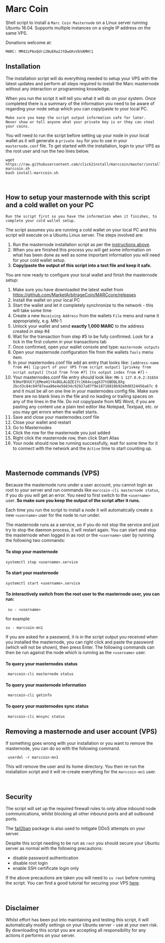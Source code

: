 # Marc Coin

Shell script to install a `Marc Coin Masternode` on a Linux server running Ubuntu 16.04. 
Supports multiple instances on a single IP address on the same VPS.

Donations welcome at:
```
MARC: MM42zP6xQdri2NuEKw2JtDwGKvVbVAMHt1
```

## Installation

The installation script will do everything needed to setup your VPS with the latest updates and perform all steps required to install the Marc masternode without any interaction or programming knowledge. 

When you run the script it will tell you what it will do on your system. Once completed there is a summary of the information you need to be aware of regarding your node setup which you can copy/paste to your local PC. 
```
Make sure you keep the script output information safe for later.
Never show or tell anyone what your private key is or they can steal your coins.
```

You will need to run the script before setting up your node in your local wallet as it will generate a `private key` for you to use in your `masternode.conf` file.
To get started with the installation, login to your VPS as the root user and run the two lines below.

```
wget https://raw.githubusercontent.com/click2install/marccoin/master/install-marccoin.sh
bash install-marccoin.sh
```

&nbsp;

## How to setup your masternode with this script and a cold wallet on your PC
```
Run the script first so you have the information when it finishes, to complete your cold wallet setup.
```
The script assumes you are running a cold wallet on your local PC and this script will execute on a Ubuntu Linux server. The steps involved are:

 1. Run the masternode installation script as per the [instructions above](https://github.com/click2install/marccoin#installation).
 2. When you are finished this process you will get some information on what has been done as well as some important information you will need for your cold wallet setup.
 3. **Copy/paste the output of this script into a text file and keep it safe.**

You are now ready to configure your local wallet and finish the masternode setup:

 1. Make sure you have downloaded the latest wallet from https://github.com/MarketArbitrageCoin/MARCcore/releases
 2. Install the wallet on your local PC
 3. Start the wallet and let it completely synchronize to the network - this will take some time
 4. Create a new `Receiving Address` from the wallets `File` menu and name it appropriately, e.g. MN-1
 5. Unlock your wallet and send **exactly 1,000 MARC** to the address created in step #4
 6. Wait for the transaction from step #5 to be fully confirmed. Look for a tick in the first column in your transactions tab
 7. Once confirmed, open your wallet console and type: `masternode outputs`
 8. Open your masternode configuration file from the wallets `Tools` menu item.
 9. In your masternodes.conf file add an entry that looks like: `[address-name from #4] [ip:port of your VPS from script output] [privkey from script output] [txid from from #7] [tx output index from #7]` - 
 10. Your masternodes.conf file entry should look like: `MN-1 127.0.0.2:31654 93HaYBVUCYjEMeeH1Y4sBGLALQZE1Yc1K64xiqgX37tGBDQL8Xg 2bcd3c84c84f87eaa86e4e56834c92927a07f9e18718810b92e0d0324456a67c 0` and it must be all on one line in your masternodes config file. Make sure there are no blank lines in the file and no leading or trailing spaces on any of the lines in the file. Do not copy/paste from MS Word, if you are pasting any content use a plain text editor like Notepad, Textpad, etc. or you may get errors when the wallet starts.
 11. Save and close your masternodes.conf file
 12. Close your wallet and restart
 13. Go to Masternodes
 14. Click the row for the masternode you just added
 15. Right click the masternode row, then click Start Alias
 16. Your node should now be running successfully, wait for some time for it to connect with the network and the `Active` time to start counting up.

&nbsp;

## Masternode commands (VPS)
Because the masternode runs under a user account, you cannot login as root to your server and run commands like `marccoin-cli masternode status`, if you do you will get an error. You need to first switch to the `<username>` user. **So make sure you keep the output of the script after it runs.**

Each time you run the script to install a node it will automatically create a new `<username>` user for the node to run under. 

The masternode runs as a service, so if you do not stop the service and just try to stop the daemon process, it will restart again. You can start and stop the masternode when logged in as root or the `<username>` user by running the following two commands:

#### To stop your masternode 
```
systemctl stop <username>.service
```

#### To start your masternode 
```
systemctl start <username>.service
```

#### To interactively switch from the root user to the masternode user, you can run:
```
 su - <username>
```
for example
```
su - marccoin-mn1
```
If you are asked for a password, it is in the script output you received when you installed the masternode, you can right click and paste the password (which will not be shown), then press Enter.
The following commands can then be run against the node which is running as the `<username>` user.

#### To query your masternodes status
```
 marccoin-cli masternode status 
```

#### To query your masternode information
```
 marccoin-cli getinfo
```

#### To query your masternodes sync status
```
 marccoin-cli mnsync status
```

## Removing a masternode and user account (VPS)
If something goes wrong with your installation or you want to remove the masternode, you can do so with the following command.
```
 userdel -r marccoin-mn1
```
This will remove the user and its home directory. You then re-run the installation script and it will re-create everything for the `marccoin-mn1` user.

&nbsp;

## Security
The script will set up the required firewall rules to only allow inbound node communications, whilst blocking all other inbound ports and all outbound ports.

The [fail2ban](https://www.fail2ban.org/wiki/index.php/Main_Page) package is also used to mitigate DDoS attempts on your server.

Despite this script needing to be run as `root` you should secure your Ubuntu server as normal with the following precautions:

 - disable password authentication
 - disable root login
 - enable SSH certificate login only

If the above precautions are taken you will need to `su root` before running the script. You can find a good tutorial for securing your VPS [here](https://www.digitalocean.com/community/tutorials/initial-server-setup-with-ubuntu-16-04).

&nbsp;

## Disclaimer
Whilst effort has been put into maintaining and testing this script, it will automatically modify settings on your Ubuntu server - use at your own risk. By downloading this script you are accepting all responsibility for any actions it performs on your server.

&nbsp;






